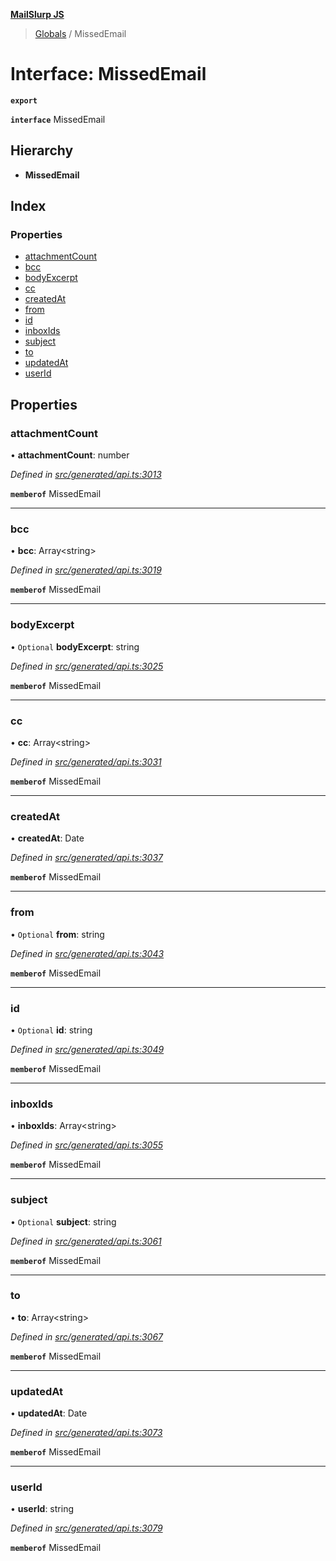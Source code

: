 **[MailSlurp JS](../README.md)**

> [Globals](../README.md) / MissedEmail

# Interface: MissedEmail

**`export`** 

**`interface`** MissedEmail

## Hierarchy

* **MissedEmail**

## Index

### Properties

* [attachmentCount](missedemail.md#attachmentcount)
* [bcc](missedemail.md#bcc)
* [bodyExcerpt](missedemail.md#bodyexcerpt)
* [cc](missedemail.md#cc)
* [createdAt](missedemail.md#createdat)
* [from](missedemail.md#from)
* [id](missedemail.md#id)
* [inboxIds](missedemail.md#inboxids)
* [subject](missedemail.md#subject)
* [to](missedemail.md#to)
* [updatedAt](missedemail.md#updatedat)
* [userId](missedemail.md#userid)

## Properties

### attachmentCount

•  **attachmentCount**: number

*Defined in [src/generated/api.ts:3013](https://github.com/mailslurp/mailslurp-client/blob/3871a9e/src/generated/api.ts#L3013)*

**`memberof`** MissedEmail

___

### bcc

•  **bcc**: Array\<string>

*Defined in [src/generated/api.ts:3019](https://github.com/mailslurp/mailslurp-client/blob/3871a9e/src/generated/api.ts#L3019)*

**`memberof`** MissedEmail

___

### bodyExcerpt

• `Optional` **bodyExcerpt**: string

*Defined in [src/generated/api.ts:3025](https://github.com/mailslurp/mailslurp-client/blob/3871a9e/src/generated/api.ts#L3025)*

**`memberof`** MissedEmail

___

### cc

•  **cc**: Array\<string>

*Defined in [src/generated/api.ts:3031](https://github.com/mailslurp/mailslurp-client/blob/3871a9e/src/generated/api.ts#L3031)*

**`memberof`** MissedEmail

___

### createdAt

•  **createdAt**: Date

*Defined in [src/generated/api.ts:3037](https://github.com/mailslurp/mailslurp-client/blob/3871a9e/src/generated/api.ts#L3037)*

**`memberof`** MissedEmail

___

### from

• `Optional` **from**: string

*Defined in [src/generated/api.ts:3043](https://github.com/mailslurp/mailslurp-client/blob/3871a9e/src/generated/api.ts#L3043)*

**`memberof`** MissedEmail

___

### id

• `Optional` **id**: string

*Defined in [src/generated/api.ts:3049](https://github.com/mailslurp/mailslurp-client/blob/3871a9e/src/generated/api.ts#L3049)*

**`memberof`** MissedEmail

___

### inboxIds

•  **inboxIds**: Array\<string>

*Defined in [src/generated/api.ts:3055](https://github.com/mailslurp/mailslurp-client/blob/3871a9e/src/generated/api.ts#L3055)*

**`memberof`** MissedEmail

___

### subject

• `Optional` **subject**: string

*Defined in [src/generated/api.ts:3061](https://github.com/mailslurp/mailslurp-client/blob/3871a9e/src/generated/api.ts#L3061)*

**`memberof`** MissedEmail

___

### to

•  **to**: Array\<string>

*Defined in [src/generated/api.ts:3067](https://github.com/mailslurp/mailslurp-client/blob/3871a9e/src/generated/api.ts#L3067)*

**`memberof`** MissedEmail

___

### updatedAt

•  **updatedAt**: Date

*Defined in [src/generated/api.ts:3073](https://github.com/mailslurp/mailslurp-client/blob/3871a9e/src/generated/api.ts#L3073)*

**`memberof`** MissedEmail

___

### userId

•  **userId**: string

*Defined in [src/generated/api.ts:3079](https://github.com/mailslurp/mailslurp-client/blob/3871a9e/src/generated/api.ts#L3079)*

**`memberof`** MissedEmail
